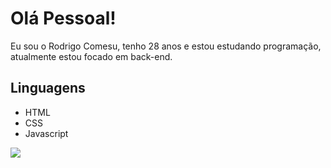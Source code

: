 # Olá Pessoal!
Eu sou o Rodrigo Comesu, tenho 28 anos e estou estudando programação, atualmente estou focado em back-end.

## Linguagens

- HTML
- CSS
- Javascript

<div>
<a href="https://www.linkedin.com/in/rodrigo-comesu-bilatto-02178725a/" target="_blank"><img src="https://img.shields.io/badge/-LinkedIn-%230077B5?style=for-the-badge&logo=linkedin&logoColor=white" target="_blank"></a>
</div>
